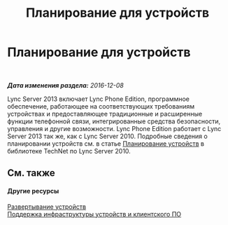﻿---
title: Планирование для устройств
TOCTitle: Планирование для устройств
ms:assetid: 76f7f6a2-52dd-411d-a6ec-5ed5b6124f3e
ms:mtpsurl: https://technet.microsoft.com/ru-ru/library/Gg398583(v=OCS.15)
ms:contentKeyID: 49310214
ms.date: 12/10/2016
mtps_version: v=OCS.15
ms.translationtype: HT
---

# Планирование для устройств

 

_**Дата изменения раздела:** 2016-12-08_

Lync Server 2013 включает Lync Phone Edition, программное обеспечение, работающее на соответствующих требованиям устройствах и предоставляющее традиционные и расширенные функции телефонной связи, интегрированные средства безопасности, управления и другие возможности. Lync Phone Edition работает с Lync Server 2013 так же, как с Lync Server 2010. Подробные сведения о планировании устройств см. в статье [Планирование устройств](http://go.microsoft.com/fwlink/?linkid=256483%26clcid=0x419) в библиотеке TechNet по Lync Server 2010.

## См. также

#### Другие ресурсы

[Развертывание устройств](http://go.microsoft.com/fwlink/?linkid=256484%26clcid=0x419)  
[Поддержка инфраструктуры устройств и клиентского ПО](http://go.microsoft.com/fwlink/?linkid=256482%26clcid=0x419)

